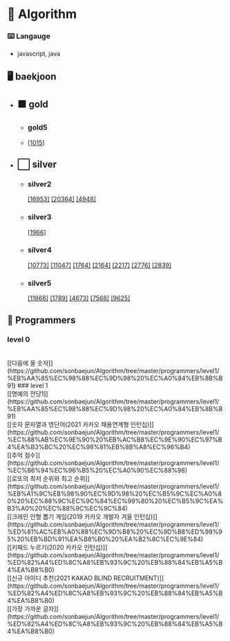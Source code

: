 # 🚀 Algorithm

### ⌨️ Langauge

- javascript, java

## 🖥️ baekjoon

- ## 🟧 gold

  - ### gold5
  - [[1015]](https://github.com/sonbaejun/Algorithm/blob/master/baekjoon/gold/gold5/BJ1011.java)

- ## ⬜ silver
  - ### silver2
    [[16953]](https://github.com/sonbaejun/Algorithm/blob/master/baekjoon/silver/silver2/BJ16953.java)
    [[20364]](https://github.com/sonbaejun/Algorithm/blob/master/baekjoon/silver/silver2/BJ20364.java)
    [[4948]](https://github.com/sonbaejun/Algorithm/blob/master/baekjoon/silver/silver2/BJ4948.java)
  - ### silver3
    [[1966]](https://github.com/sonbaejun/Algorithm/tree/master/baekjoon/silver/silver3/BJ1966)
  - ### silver4
    [[10773]](https://github.com/sonbaejun/Algorithm/blob/master/baekjoon/silver/silver4/BJ10773.java)
    [[11047]](https://github.com/sonbaejun/Algorithm/blob/master/baekjoon/silver/silver4/BJ11047.java)
    [[1764]](https://github.com/sonbaejun/Algorithm/blob/master/baekjoon/silver/silver4/BJ1764.java)
    [[2164]](https://github.com/sonbaejun/Algorithm/blob/master/baekjoon/silver/silver4/BJ2164.java)
    [[2217]](https://github.com/sonbaejun/Algorithm/blob/master/baekjoon/silver/silver4/BJ2217.java)
    [[2776]](https://github.com/sonbaejun/Algorithm/blob/master/baekjoon/silver/silver4/BJ2776.java)
    [[2839]](https://github.com/sonbaejun/Algorithm/blob/master/baekjoon/silver/silver4/BJ2839.java)
  - ### silver5
    [[11866]](https://github.com/sonbaejun/Algorithm/blob/master/baekjoon/silver/silver5/BJ11866.java)
    [[1789]](https://github.com/sonbaejun/Algorithm/blob/master/baekjoon/silver/silver5/BJ1789.java)
    [[4673]](https://github.com/sonbaejun/Algorithm/blob/master/baekjoon/silver/silver5/BJ4673.java)
    [[7568]](https://github.com/sonbaejun/Algorithm/blob/master/baekjoon/silver/silver5/BJ7568.java)
    [[9625]](https://github.com/sonbaejun/Algorithm/blob/master/baekjoon/silver/silver5/BJ9625.java)
    
    
## 🍳 Programmers
### level 0
<br>
[[다음에 올 숫자]](https://github.com/sonbaejun/Algorithm/tree/master/programmers/level1/%EB%AA%85%EC%98%88%EC%9D%98%20%EC%A0%84%EB%8B%B91)
### level 1
<br>
[[명예의 전당1]](https://github.com/sonbaejun/Algorithm/tree/master/programmers/level1/%EB%AA%85%EC%98%88%EC%9D%98%20%EC%A0%84%EB%8B%B91)
<br>
[[숫자 문자열과 영단어(2021 카카오 채용연계형 인턴십)]](https://github.com/sonbaejun/Algorithm/tree/master/programmers/level1/%EC%88%AB%EC%9E%90%20%EB%AC%B8%EC%9E%90%EC%97%B4%EA%B3%BC%20%EC%98%81%EB%8B%A8%EC%96%B4)
<br>
[[추억 점수]](https://github.com/sonbaejun/Algorithm/tree/master/programmers/level1/%EC%B6%94%EC%96%B5%20%EC%A0%90%EC%88%98)
<br>
[[로또의 최저 순위와 최고 순위]](https://github.com/sonbaejun/Algorithm/tree/master/programmers/level1/%EB%A1%9C%EB%98%90%EC%9D%98%20%EC%B5%9C%EC%A0%80%20%EC%88%9C%EC%9C%84%EC%99%80%20%EC%B5%9C%EA%B3%A0%20%EC%88%9C%EC%9C%84)
<br>
[[크레인 인형 뽑기 게임(2019 카카오 개발자 겨울 인턴십)]](https://github.com/sonbaejun/Algorithm/tree/master/programmers/level1/%ED%81%AC%EB%A0%88%EC%9D%B8%20%EC%9D%B8%ED%98%95%20%EB%BD%91%EA%B8%B0%20%EA%B2%8C%EC%9E%84)
<br>
[[키패드 누르기(2020 카카오 인턴십)]](https://github.com/sonbaejun/Algorithm/tree/master/programmers/level1/%ED%82%A4%ED%8C%A8%EB%93%9C%20%EB%88%84%EB%A5%B4%EA%B8%B0)
<br>
[[신규 아이디 추천(2021 KAKAO BLIND RECRUITMENT)]](https://github.com/sonbaejun/Algorithm/tree/master/programmers/level1/%ED%82%A4%ED%8C%A8%EB%93%9C%20%EB%88%84%EB%A5%B4%EA%B8%B0)
<br>
[[가장 가까운 글자]](https://github.com/sonbaejun/Algorithm/tree/master/programmers/level1/%ED%82%A4%ED%8C%A8%EB%93%9C%20%EB%88%84%EB%A5%B4%EA%B8%B0)
